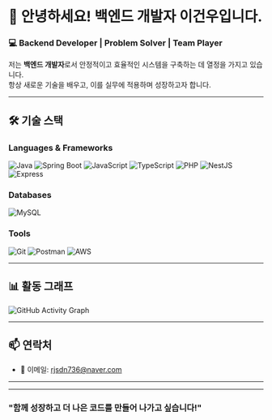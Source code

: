 <!--
**geonwoo1/geonwoo1** is a ✨ _special_ ✨ repository because its `README.md` (this file) appears on your GitHub profile.

Here are some ideas to get you started:

- 🔭 I’m currently working on ...
- 🌱 I’m currently learning ...
- 👯 I’m looking to collaborate on ...
- 🤔 I’m looking for help with ...
- 💬 Ask me about ...
- 📫 How to reach me: ...
- 😄 Pronouns: ...
- ⚡ Fun fact: ...
-->
# 👋 안녕하세요! 백엔드 개발자 이건우입니다.

### 💻 Backend Developer | Problem Solver | Team Player  
저는 **백엔드 개발자**로서 안정적이고 효율적인 시스템을 구축하는 데 열정을 가지고 있습니다.  
항상 새로운 기술을 배우고, 이를 실무에 적용하며 성장하고자 합니다.  

---

## 🛠 기술 스택
### Languages & Frameworks
![Java](https://img.shields.io/badge/Java-007396?style=flat-square&logo=java&logoColor=white)
![Spring Boot](https://img.shields.io/badge/Spring%20Boot-6DB33F?style=flat-square&logo=springboot&logoColor=white)
![JavaScript](https://img.shields.io/badge/JavaScript-F7DF1E?style=flat-square&logo=javascript&logoColor=black)
![TypeScript](https://img.shields.io/badge/TypeScript-007ACC?style=flat-square&logo=typescript&logoColor=white)
![PHP](https://img.shields.io/badge/PHP-777BB4?style=flat-square&logo=php&logoColor=white)
![NestJS](https://img.shields.io/badge/NestJS-E0234E?style=flat-square&logo=nestjs&logoColor=white)
![Express](https://img.shields.io/badge/Express-000000?style=flat-square&logo=express&logoColor=white)

### Databases
![MySQL](https://img.shields.io/badge/MySQL-4479A1?style=flat-square&logo=mysql&logoColor=white)

### Tools
![Git](https://img.shields.io/badge/Git-F05032?style=flat-square&logo=git&logoColor=white)
![Postman](https://img.shields.io/badge/Postman-FF6C37?style=flat-square&logo=postman&logoColor=white)
![AWS](https://img.shields.io/badge/AWS-232F3E?style=flat-square&logo=amazon-aws&logoColor=white)

---

## 📊 활동 그래프
<img src="https://github-readme-activity-graph.vercel.app/graph?username=geonwoo1&theme=github" alt="GitHub Activity Graph">


---

## 📫 연락처
- 📧 이메일: [rjsdn736@naver.com](mailto:YourEmail@example.com)
---


---

### "함께 성장하고 더 나은 코드를 만들어 나가고 싶습니다!"

